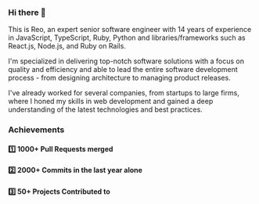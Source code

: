 ### Hi there 👋

This is Reo, an expert senior software engineer with 14 years of experience in JavaScript, TypeScript, Ruby, Python and libraries/frameworks such as React.js, Node.js, and Ruby on Rails.

I'm specialized in delivering top-notch software solutions with a focus on quality and efficiency and able to lead the entire software development process - from designing architecture to managing product releases. 

I've already worked for several companies, from startups to large firms, where I honed my skills in web development and gained a deep understanding of the latest technologies and best practices.

### Achievements

#### :one: 1000+ Pull Requests merged
#### :two: 2000+ Commits in the last year alone
#### :three: 50+ Projects Contributed to
